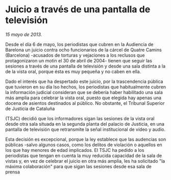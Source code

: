 # Juicio a través de una pantalla de televisión

*15 mayo de 2013.*

Desde el día 6 de mayo, los periodistas que cubren en la Audiencia de Barelona un juicio contra ocho funcionarios de la cárcel de Quatre Camins (Barcelona) -acusados de torturas y vejaciones a los reclusos que protagonizaron un motin el 30 de abril de 2004- tienen que seguir las sesiones a través de una pantalla de televisión y desde una sala distinta a la de la vista oral, porque ésta es muy pequeña y no caben en ella.

Dado el interés que ha despertado este juicio, por la trascendencia pública que tuvieron en su día lso hechos, los periodistas que habitualmente cubren la información judicial consideran que se debería haber habilitado una sala más amplia para celebrar la vista oral, puesto que elegida hay apenas una docena de asientos destinados al público. No obstante, el Tribunal Superior de Justicia de Cataluña

(TSJC) decidió que los informadores sigan las sesiones de la vista oral desde otra sala situada en la segunda planta del palacio de Justicia, en una pantalla de televisión que retransmite la señal institucional de vídeo y audio.

Esta decisión es excepcional, porque la ley establece que las audencias son públicas -salvo algunos casos, como los delitos de violación o aquellos en los que hay menores de edad implicados. El TSJC ha pedido a los periodistas que tengan en cuenta la muy reducida capacidad de la sala de vistas y, en vez de celebrar el juicio en otra más amplia, les ha solicitado "la máxima colaboración" para que sigan las sesiones desde esa sala de prensa
